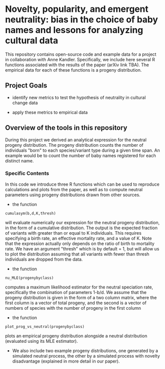 Novelty, popularity, and emergent neutrality: bias in the choice of baby names and lessons for analyzing cultural data
===============
This repository contains open-source code and example data for a project in collaboration with Anne Kandler. 
Specifically, we include here several R functions associated with the results of the paper (arXiv link TBA). The empirical data for each of these functions is a progeny distribution.

## Project Goals

* identify new metrics to test the hypothesis of neutrality in cultural change data
 
* apply these metrics to empirical data

## Overview of the tools in this repository

During this project we derived an analytical expression for the neutral progeny distribution.  The progeny distribution counts the number of individuals "born" to each species/variant type during a given time span.  An example would be to count the number of baby names registered for each distinct name.

### Specific Contents

In this code we introduce three R functions which can be used to reproduce calculations and plots from the paper, as well as to compute neutral parameters using progeny distributions drawn from other sources.

* the function

```{r eval=FALSE}
cumulasym(b,d,K,thresh)
```

will evaluate numerically our expression for the neutral progeny distribution, in the form of a cumulative distribution. The output is the expected fraction of variants with greater than or equal to K individuals. This requires specifying a birth rate, an effective mortality rate, and a value of K. Note that the expression actually only depends on the ratio of birth to mortality rate. We have an argument "thresh" which is by default = 1, but will allow us to plot the distribution assuming that all variants with fewer than thresh individuals are dropped from the data.

* the function 

```{r eval=FALSE}
nu_MLE(progenybyclass)
```
computes a maximum likelihood estimator for the neutral speciation rate, specifically the combination of parameters 1-b/d. We assume that the progeny distribution is given in the form of a two column matrix, where the first column is a vector of total progeny, and the second is a vector of numbers of species with the number of progeny in the first column

* the function 

```{r eval=FALSE}
plot_prog_vs_neutral(progenybyclass)
```

plots an empirical progeny distribution alongside a neutral distribution (evaluated using its MLE estimator).

* We also include two example progeny distributions, one generated by a simulated neutral process, the other by a simulated process with novelty disadvantage (explained in more detail in our paper).
